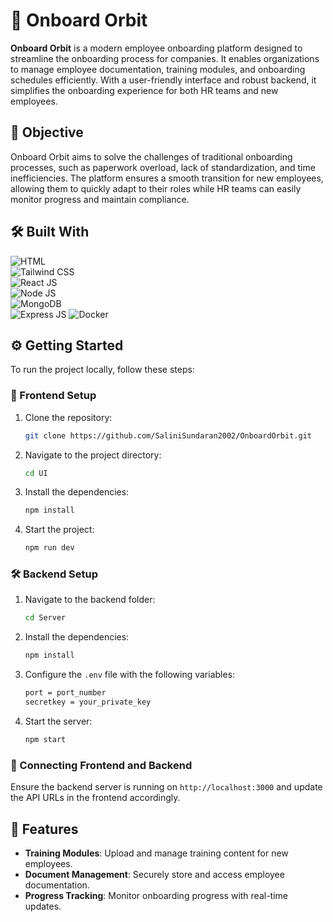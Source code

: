 # 🚀 Onboard Orbit

**Onboard Orbit** is a modern employee onboarding platform designed to streamline the onboarding process for companies. It enables organizations to manage employee documentation, training modules, and onboarding schedules efficiently. With a user-friendly interface and robust backend, it simplifies the onboarding experience for both HR teams and new employees.

## 🎯 Objective

Onboard Orbit aims to solve the challenges of traditional onboarding processes, such as paperwork overload, lack of standardization, and time inefficiencies. The platform ensures a smooth transition for new employees, allowing them to quickly adapt to their roles while HR teams can easily monitor progress and maintain compliance.

## 🛠️ Built With

![HTML](https://img.shields.io/badge/HTML-000000?style=flat&logo=html5&logoColor=E34F26&logoHeight=40)  
![Tailwind CSS](https://img.shields.io/badge/Tailwind%20CSS-38B2AC?style=flat&logo=tailwindcss&logoColor=white)  
![React JS](https://img.shields.io/badge/React-61DAFB?style=flat&logo=react&logoColor=black)  
![Node JS](https://img.shields.io/badge/Node.js-339933?style=flat&logo=nodedotjs&logoColor=white)  
![MongoDB](https://img.shields.io/badge/MongoDB-47A248?style=flat&logo=mongodb&logoColor=white)  
![Express JS](https://img.shields.io/badge/Express.js-404D59?style=flat&logo=express&logoColor=white)
![Docker](https://img.shields.io/badge/Docker-2496ED?style=flat&logo=docker&logoColor=white)



## ⚙️ Getting Started

To run the project locally, follow these steps:

### 🚀 Frontend Setup

1. Clone the repository:
    ```bash
    git clone https://github.com/SaliniSundaran2002/OnboardOrbit.git
    ```
2. Navigate to the project directory:
    ```bash
    cd UI
    ```
3. Install the dependencies:
    ```bash
    npm install
    ```
4. Start the project:
    ```bash
    npm run dev
    ```

### 🛠️ Backend Setup

1. Navigate to the backend folder:
    ```bash
    cd Server
    ```
2. Install the dependencies:
    ```bash
    npm install
    ```
3. Configure the `.env` file with the following variables:
    ```bash
    port = port_number
    secretkey = your_private_key
    ```
4. Start the server:
    ```bash
    npm start
    ```

### 🔗 Connecting Frontend and Backend

Ensure the backend server is running on `http://localhost:3000` and update the API URLs in the frontend accordingly.

## 🔑 Features

- **Training Modules**: Upload and manage training content for new employees.  
- **Document Management**: Securely store and access employee documentation.  
- **Progress Tracking**: Monitor onboarding progress with real-time updates.  





